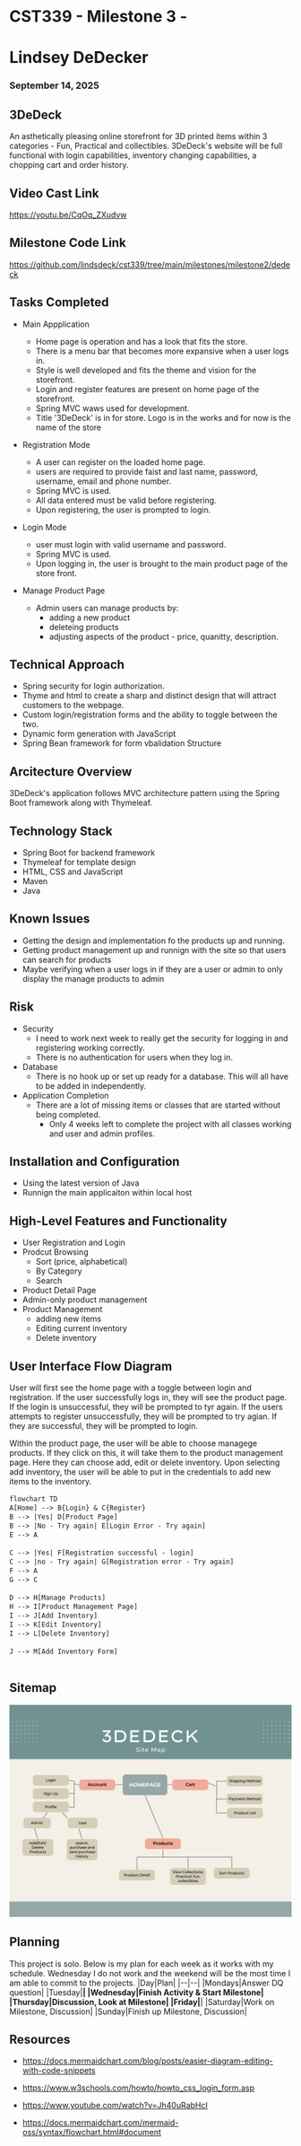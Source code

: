 # CST339 - Milestone 3 - 
# Lindsey DeDecker
### September 14, 2025



## 3DeDeck
An asthetically pleasing online storefront for 3D printed items within 3 categories - Fun, Practical and collectibles.  3DeDeck's website will be full functional with login capabilities, inventory changing capabilities, a chopping cart and order history. 

## Video Cast Link
https://youtu.be/CqOq_ZXudvw   

## Milestone Code Link
https://github.com/lindsdeck/cst339/tree/main/milestones/milestone2/dedeck

## Tasks Completed
- Main Appplication
    - Home page is operation and has a look that fits the store.
    - There is a menu bar that becomes more expansive when a user logs in. 
    - Style is well developed and fits the theme and vision for the storefront.
    - Login and register features are present on home page of the storefront. 
    - Spring MVC waws used for development.
    - Title '3DeDeck' is in for store.  Logo is in the works and for now is the name of the store

- Registration Mode
    - A user can register on the loaded home page.
    - users are required to provide faist and last name, password, username, email and phone number. 
    - Spring MVC is used.
    - All data entered must be valid before registering.
    - Upon registering, the user is prompted to login.

- Login Mode
    - user must login with valid username and password.
    - Spring MVC is used.
    - Upon logging in, the user is brought to the main product page of the store front. 

- Manage Product Page
    - Admin users can manage products by:
        - adding a new product
        - deleteing products
        - adjusting aspects of the product - price, quanitty, description.

## Technical Approach
- Spring security for login authorization.
- Thyme and html to create a sharp and distinct design that will attract customers to the webpage.
- Custom login/registration forms  and the  ability to toggle between the two.
- Dynamic form generation with JavaScript
- Spring Bean framework for form vbalidation Structure

## Arcitecture Overview
3DeDeck's application follows MVC architecture pattern using the Spring Boot framework along with Thymeleaf.  

## Technology Stack
- Spring Boot for backend framework
- Thymeleaf for template design
- HTML, CSS and JavaScript
- Maven
- Java

## Known Issues
- Getting the design and implementation fo the products up and running.
- Getting product management up and runnign with the site so that users can search for products
- Maybe verifying when a user logs in if they are a user or admin to only display the manage products to admin


## Risk 
- Security 
    - I need to work next week to really get the security for logging in and registering working correctly. 
    - There is no authentication for users when they log in.
- Database
    - There is no hook up or set up ready for a database.  This will all have to be added in independently. 
- Application Completion
    - There are a lot of missing items or classes that are started without being completed.  
        - Only 4 weeks left to complete the project with all classes working and user and admin profiles.

## Installation and Configuration
- Using the latest version of Java
- Runnign the main applicaiton within local host


## High-Level Features and Functionality
- User Registration and Login
- Prodcut Browsing
    - Sort (price, alphabetical)
    - By Category
    - Search
- Product Detail Page
- Admin-only product management
- Product Management
    - adding new items
    - Editing current inventory
    - Delete inventory

## User Interface Flow Diagram
User will first see the home page with a toggle between login and registration.  If the user successfully logs in, they will see the product page.  If the login is unsuccessful, they will  be prompted to tyr again.  If the users attempts to register unsuccessfully, they will be prompted to try agian.  If they are successful, they will be prompted to login. 

Within the product page, the user will be able to choose managege products. If they click on this, it will take them to the product management page. Here they can choose add, edit or delete inventory.  Upon selecting add inventory, the user will be able to put in the credentials to add new items to the inventory. 

```mermaid
flowchart TD
A[Home] --> B{Login} & C{Register}
B --> |Yes| D[Product Page]
B --> |No - Try again| E[Login Error - Try again]
E --> A

C --> |Yes| F[Registration successful - login]
C --> |no - Try again| G[Registration error - Try again]
F --> A
G --> C

D --> H[Manage Products]
H --> I[Product Management Page]
I --> J[Add Inventory]
I --> K[Edit Inventory]
I --> L[Delete Inventory]

J --> M[Add Inventory Form]


```

## Sitemap

![3DeDeck Sitemap](./sitemap.png)

## Planning 

This project is solo.  Below is my plan for each week as it works with my schedule.  Wednesday I do not work and the weekend will be the most time I am able to commit to the projects.
|Day|Plan|
|--|--|
|Mondays|Answer DQ question|
|Tuesday|**|
|Wednesday|Finish Activity & Start Milestone|
|Thursday|Discussion, Look at Milestone|
|Friday|**|
|Saturday|Work on Milestone, Discussion|
|Sunday|Finish up Milestone, Discussion|

## Resources

- https://docs.mermaidchart.com/blog/posts/easier-diagram-editing-with-code-snippets

- https://www.w3schools.com/howto/howto_css_login_form.asp

- https://www.youtube.com/watch?v=Jh40uRabHcI   

- https://docs.mermaidchart.com/mermaid-oss/syntax/flowchart.html#document
